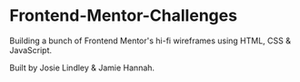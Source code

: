 # Frontend-Mentor-Challenges

Building a bunch of Frontend Mentor's hi-fi wireframes using HTML, CSS & JavaScript.

Built by Josie Lindley & Jamie Hannah.
